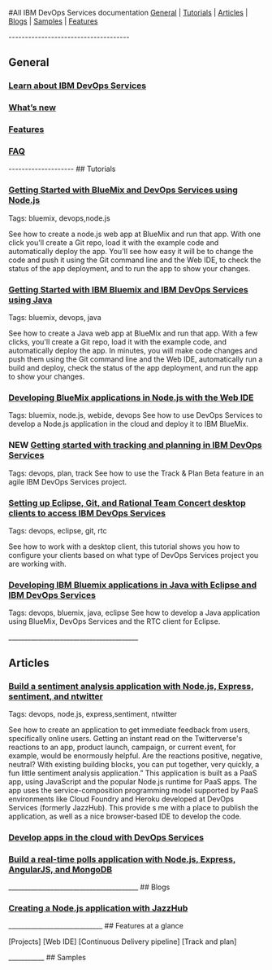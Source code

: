 #All IBM DevOps Services documentation
[General](gen) | [Tutorials](tut) | [Articles](art) | [Blogs](blogs) | [Samples](samples) | [Features](Features)

<a id="gen">
-------------------------------------

## General

### [Learn about IBM DevOps Services](/learn)

### [What’s new](/whatsnew)

### [Features](/features])

### [FAQ](/help/faq)

<!-- future - Glossary -->

<a id="tut">
--------------------
## Tutorials

### [Getting Started with BlueMix and DevOps Services using Node.js](/tutorials/jazzeditor)
Tags: bluemix, devops,node.js

See how to create a node.js web app at BlueMix and run that app. 
With one click you'll create a Git repo, 
load it with the example code and automatically deploy 
the app. You'll see how easy it will be to change 
the code and push it using the Git command line and the 
Web IDE, to check the status of the app deployment, and 
to run the app to show your changes.


### [Getting Started with IBM Bluemix and IBM DevOps Services using Java](/tutorials/jazzeditorjava)
Tags: bluemix, devops, java

See how to create a Java web app at BlueMix and run that app. With a 
few clicks, you'll create a Git repo, load it with the example code, and automatically deploy
 the app. In minutes, you will make code changes and push them using the Git command line and 
 the Web IDE, automatically run a build and deploy, check the status of the app deployment, 
 and run the app to show your changes.

### [Developing BlueMix applications in Node.js with the Web IDE](/tutorials/jazzweb)
Tags:  bluemix, node.js, webide, devops
See how to use DevOps Services to develop a Node.js application 
in the cloud and deploy it to IBM BlueMix.

### NEW [Getting started with tracking and planning in IBM DevOps Services](/tutorials/trackplan)
Tags: devops, plan, track
See how to  use the Track & Plan Beta feature in an agile IBM DevOps Services project.

### [Setting up Eclipse, Git, and Rational Team Concert desktop clients to access IBM DevOps Services](/tutorials/clients)
 Tags: devops, eclipse, git, rtc
 
See how to work with a desktop client, this tutorial shows you how to configure your clients based on what type of DevOps Services project you are working with. 


### [Developing IBM Bluemix applications in Java with Eclipse and IBM DevOps Services](/tutorials/jazzrtc)
Tags:  devops, bluemix, java, eclipse
See how to develop a Java application using BlueMix, DevOps Services and the RTC client for Eclipse.

<a id="articles">
________________________________________

## Articles

### [Build a sentiment analysis application with Node.js, Express, sentiment, and ntwitter](http://www.ibm.com/developerworks/library/wa-nodejs-app/)
Tags: devops, node.js, express,sentiment, ntwitter

See how to create an application to get immediate feedback from users, specifically online
 users. Getting an instant read on the Twitterverse's reactions to an app, product 
 launch, campaign, or current event, for example, would be enormously helpful. 
 Are the reactions positive, negative, neutral? With existing building blocks, you can put together, very quickly, a fun little sentiment analysis application.”
 This application is built as a PaaS app, using JavaScript and the popular Node.js 
runtime for PaaS apps. The app uses the service-composition programming model 
supported by PaaS environments like Cloud Foundry and Heroku developed at DevOps Services (formerly JazzHub). This provide
s me with a place to publish the application, as well as a nice browser-based IDE 
to develop the code.



### [Develop apps in the cloud with DevOps Services](http://www.ibm.com/developerworks/library/d-bluemix-devops-services-project/)

### [Build a real-time polls application with Node.js, Express, AngularJS, and MongoDB]()
 
 <a id="blogs">
________________________________________
## Blogs

### [Creating a Node.js application with JazzHub](https://www.ibm.com/developerworks/community/blogs/jlmarechaux/entry/creating_a_node_js_application_with_jazzhub?lang=en)

<a id="features">
_____________________________
## Features at a glance

[Projects]
[Web IDE]
[Continuous Delivery pipeline]
[Track and plan]


<a id="samples">
___________
## Samples

